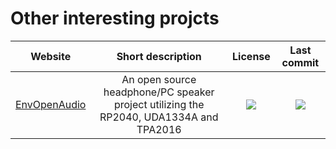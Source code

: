 # Other interesting projcts

|Website|Short description|License|Last commit|
|:-:|:-:|:-:|:-:|
|[EnvOpenAudio](https://github.com/Envious-Data/EnvOpenAudio)|An open source headphone/PC speaker project utilizing the RP2040, UDA1334A and TPA2016|![](https://flat.badgen.net/github/license/Envious-Data/EnvOpenAudio?label=)|![](https://flat.badgen.net/github/last-commit/Envious-Data/EnvOpenAudio?label=)|
